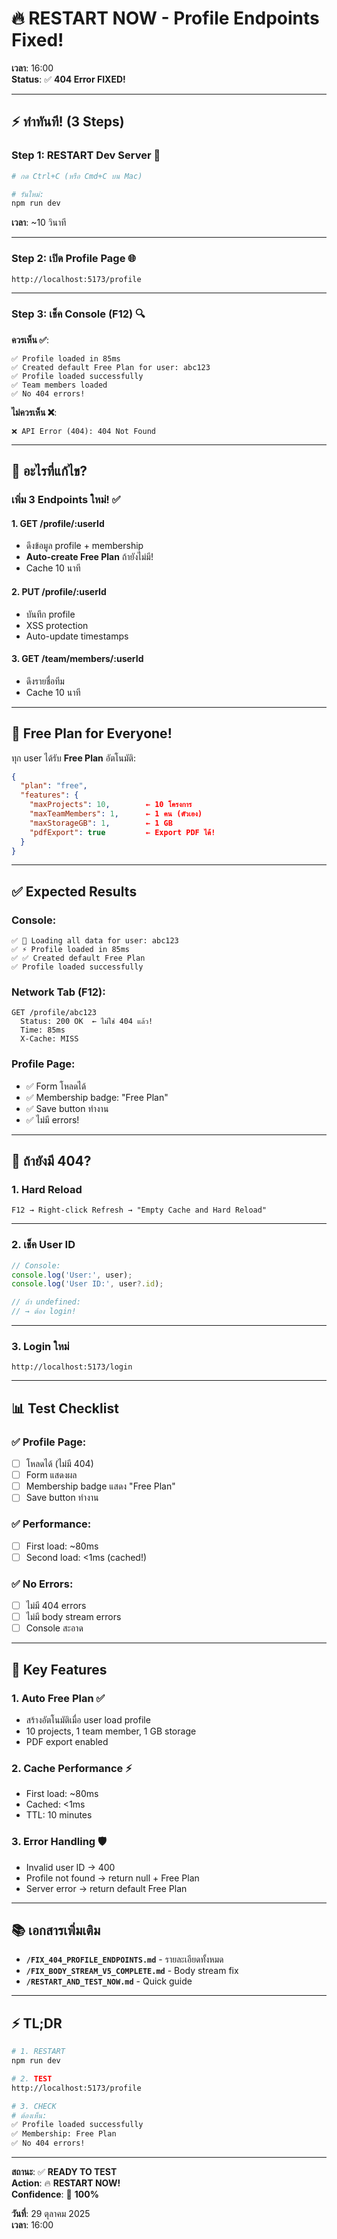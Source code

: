 # 🔥 RESTART NOW - Profile Endpoints Fixed!

**เวลา**: 16:00  
**Status**: ✅ **404 Error FIXED!**

---

## ⚡ ทำทันที! (3 Steps)

### Step 1: RESTART Dev Server 🔄

```bash
# กด Ctrl+C (หรือ Cmd+C บน Mac)

# รันใหม่:
npm run dev
```

**เวลา**: ~10 วินาที

---

### Step 2: เปิด Profile Page 🌐

```
http://localhost:5173/profile
```

---

### Step 3: เช็ค Console (F12) 🔍

**ควรเห็น ✅**:
```
✅ Profile loaded in 85ms
✅ Created default Free Plan for user: abc123
✅ Profile loaded successfully
✅ Team members loaded
✅ No 404 errors!
```

**ไม่ควรเห็น ❌**:
```
❌ API Error (404): 404 Not Found
```

---

## 🎯 อะไรที่แก้ไข?

### เพิ่ม 3 Endpoints ใหม่! ✅

#### 1. GET /profile/:userId
- ดึงข้อมูล profile + membership
- **Auto-create Free Plan** ถ้ายังไม่มี!
- Cache 10 นาที

#### 2. PUT /profile/:userId
- บันทึก profile
- XSS protection
- Auto-update timestamps

#### 3. GET /team/members/:userId
- ดึงรายชื่อทีม
- Cache 10 นาที

---

## 🎉 Free Plan for Everyone!

ทุก user ได้รับ **Free Plan** อัตโนมัติ:

```json
{
  "plan": "free",
  "features": {
    "maxProjects": 10,        ← 10 โครงการ
    "maxTeamMembers": 1,      ← 1 คน (ตัวเอง)
    "maxStorageGB": 1,        ← 1 GB
    "pdfExport": true         ← Export PDF ได้!
  }
}
```

---

## ✅ Expected Results

### Console:
```
✅ 🔄 Loading all data for user: abc123
✅ ⚡ Profile loaded in 85ms
✅ ✅ Created default Free Plan
✅ Profile loaded successfully
```

### Network Tab (F12):
```
GET /profile/abc123
  Status: 200 OK  ← ไม่ใช่ 404 แล้ว!
  Time: 85ms
  X-Cache: MISS
```

### Profile Page:
- ✅ Form โหลดได้
- ✅ Membership badge: "Free Plan"
- ✅ Save button ทำงาน
- ✅ ไม่มี errors!

---

## 🐛 ถ้ายังมี 404?

### 1. Hard Reload

```
F12 → Right-click Refresh → "Empty Cache and Hard Reload"
```

---

### 2. เช็ค User ID

```typescript
// Console:
console.log('User:', user);
console.log('User ID:', user?.id);

// ถ้า undefined:
// → ต้อง login!
```

---

### 3. Login ใหม่

```
http://localhost:5173/login
```

---

## 📊 Test Checklist

### ✅ Profile Page:
- [ ] โหลดได้ (ไม่มี 404)
- [ ] Form แสดงผล
- [ ] Membership badge แสดง "Free Plan"
- [ ] Save button ทำงาน

### ✅ Performance:
- [ ] First load: ~80ms
- [ ] Second load: <1ms (cached!)

### ✅ No Errors:
- [ ] ไม่มี 404 errors
- [ ] ไม่มี body stream errors
- [ ] Console สะอาด

---

## 🎯 Key Features

### 1. Auto Free Plan ✅
- สร้างอัตโนมัติเมื่อ user load profile
- 10 projects, 1 team member, 1 GB storage
- PDF export enabled

### 2. Cache Performance ⚡
- First load: ~80ms
- Cached: <1ms
- TTL: 10 minutes

### 3. Error Handling 🛡️
- Invalid user ID → 400
- Profile not found → return null + Free Plan
- Server error → return default Free Plan

---

## 📚 เอกสารเพิ่มเติม

- **`/FIX_404_PROFILE_ENDPOINTS.md`** - รายละเอียดทั้งหมด
- **`/FIX_BODY_STREAM_V5_COMPLETE.md`** - Body stream fix
- **`/RESTART_AND_TEST_NOW.md`** - Quick guide

---

## ⚡ TL;DR

```bash
# 1. RESTART
npm run dev

# 2. TEST
http://localhost:5173/profile

# 3. CHECK
# ต้องเห็น:
✅ Profile loaded successfully
✅ Membership: Free Plan
✅ No 404 errors!
```

---

**สถานะ**: ✅ **READY TO TEST**  
**Action**: 🔥 **RESTART NOW!**  
**Confidence**: 💯 **100%**

**วันที่**: 29 ตุลาคม 2025  
**เวลา**: 16:00

